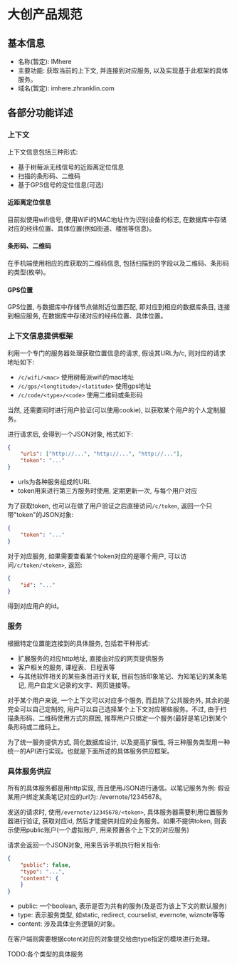 # 大创产品规范

## 基本信息
- 名称(暂定): IMhere
- 主要功能: 获取当前的上下文, 并连接到对应服务, 以及实现基于此框架的具体服务。
- 域名(暂定): imhere.zhranklin.com

## 各部分功能详述
### 上下文
上下文信息包括三种形式:

- 基于树莓派无线信号的近距离定位信息
- 扫描的条形码、二维码
- 基于GPS信号的定位信息(可选)

#### 近距离定位信息
目前拟使用wifi信号, 使用WiFi的MAC地址作为识别设备的标志, 在数据库中存储对应的经纬位置、具体位置(例如街道、楼层等信息)。

#### 条形码、二维码
在手机端使用相应的库获取的二维码信息, 包括扫描到的字段以及二维码、条形码的类型(枚举)。

#### GPS位置
GPS位置, 与数据库中存储节点做附近位置匹配, 即对应到相应的数据库条目, 连接到相应服务, 在数据库中存储对应的经纬位置、具体位置。

### 上下文信息提供框架
利用一个专门的服务器处理获取位置信息的请求, 假设其URL为/c, 则对应的请求地址如下:

- `/c/wifi/<mac>` 使用树莓派wifi的mac地址
- `/c/gps/<longtitude>/<latitude>` 使用gps地址
- `/c/code/<type>/<code>` 使用二维码或条形码

当然, 还需要同时进行用户验证(可以使用cookie), 以获取某个用户的个人定制服务。

进行请求后, 会得到一个JSON对象, 格式如下:

```json
{
    "urls": ["http://...", "http://...", "http://..."],
    "token": "..."
}
```

- urls为各种服务组成的URL
- token用来进行第三方服务时使用, 定期更新一次, 与每个用户对应

为了获取token, 也可以在做了用户验证之后直接访问`/c/token`, 返回一个只带"token"的JSON对象:

```json
{
    "token": "..."
}
```

对于对应服务, 如果需要查看某个token对应的是哪个用户, 可以访问`/c/token/<token>`, 返回:

```json
{
    "id": "..."
}
```

得到对应用户的id。

### 服务
根据特定位置能连接到的具体服务, 包括若干种形式:

- 扩展服务的对应http地址, 直接由对应的网页提供服务
- 客户相关的服务, 课程表、日程表等
- 与其他软件相关的某些条目进行关联, 目前包括印象笔记、为知笔记的某条笔记, 用户自定义记录的文字、网页链接等。

对于某个用户来说, 一个上下文可以对应多个服务, 而且除了公共服务外, 其余的是完全可以自己定制的, 用户可以自己选择某个上下文对应哪些服务。不过, 由于扫描条形码、二维码使用方式的原因, 推荐用户只绑定一个服务(最好是笔记)到某个条形码或二维码上。

为了统一服务提供方式, 简化数据库设计, 以及提高扩展性, 将三种服务类型用一种统一的API进行实现。也就是下面所述的具体服务供应框架。

### 具体服务供应
所有的具体服务都是用http实现, 而且使用JSON进行通信。以笔记服务为例: 假设某用户绑定某条笔记对应的url为: /evernote/12345678。

发送的请求时, 使用`/evernote/12345678/<token>`, 具体服务器需要利用位置服务器进行验证, 获取对应id, 然后才能提供对应的业务服务。如果不提供token, 则表示使用public账户(一个虚拟账户, 用来预置各个上下文的对应服务)

请求会返回一个JSON对象, 用来告诉手机执行相关指令:

```json
{
    "public": false,
    "type": "...",
    "content": { 
    }
}
```

- public: 一个boolean, 表示是否为共有的服务(及是否为该上下文的默认服务)
- type: 表示服务类型, 如static, redirect, courselist, evernote, wiznote等等
- content: 涉及具体业务逻辑的对象。

在客户端则需要根据cotent对应的对象提交给由type指定的模块进行处理。

TODO:各个类型的具体服务

